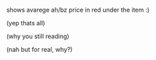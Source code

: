 shows avarege ah/bz price in red under the item :)



















































(yep thats all)












































(why you still reading)




























































(nah but for real, why?)
